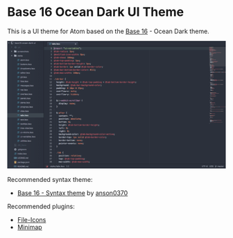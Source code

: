 # Base 16 Ocean Dark UI Theme

This is a UI theme for Atom based on the [Base 16](http://chriskempson.github.io/base16/) - Ocean Dark theme.

![Preview](https://raw.githubusercontent.com/rm-code/base16-ocean-dark-ui/master/screenshots/screenshot_01.png)

Recommended syntax theme:

- [Base 16 - Syntax theme](https://atom.io/themes/base16-ocean-dark-syntax-theme) by [anson0370](https://github.com/anson0370)

Recommended plugins:

- [File-Icons](https://atom.io/packages/file-icons)
- [Minimap](https://atom.io/packages/minimap)
